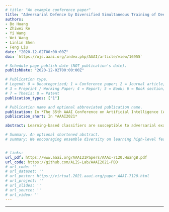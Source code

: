 ```yaml
---
# title: "An example conference paper"
title: "Adversarial Defence by Diversified Simultaneous Training of Deep Ensembles"
authors:
- Bo Huang
- Zhiwei Ke
- Yi Wang
- Wei Wang
- Linlin Shen
- Feng Liu
date: "2020-12-02T00:00:00Z"
doi: `https://ojs.aaai.org/index.php/AAAI/article/view/16955`

# Schedule page publish date (NOT publication's date).
publishDate: "2020-12-02T00:00:00Z"

# Publication type.
# Legend: 0 = Uncategorized; 1 = Conference paper; 2 = Journal article;
# 3 = Preprint / Working Paper; 4 = Report; 5 = Book; 6 = Book section;
# 7 = Thesis; 8 = Patent
publication_types: ["1"]

# Publication name and optional abbreviated publication name.
publication: In *The 35th AAAI Conference on Artificial Intelligence (AAAI 2021).*
publication_short: In *AAAI2021*

abstract: Learning-based classifiers are susceptible to adversarial examples. Existing defence methods are mostly devised on individual classifiers. Recent studies showed that it is viable to increase adversarial robustness by promoting diversity over an ensemble of models. In this paper, we propose adversarial defence by encouraging ensemble diversity on learning high-level feature representations and gradient dispersion in simultaneous training of deep ensemble networks. We perform extensive evaluations under white-box and blackbox attacks including transferred examples and adaptive attacks. Our approach achieves a significant gain of up to 52% in adversarial robustness, compared with the baseline and the state-of-the-art method on image benchmarks with complex data scenes. The proposed approach complements the defence paradigm of adversarial training, and can further boost the performance. The source code is available at https://github.com/ALIS-Lab/AAAI2021-PDD.

# Summary. An optional shortened abstract.
# summary: We encouraging ensemble diversity on learning high-level feature representations and gradient dispersion in simultaneous training of deep ensemble networks.


# links:
url_pdf: https://www.aaai.org/AAAI21Papers/AAAI-7120.HuangB.pdf
url_code: https://github.com/ALIS-Lab/AAAI2021-PDD
# url_code: ''
# url_dataset: ''
# url_poster: https://virtual.2021.aaai.org/paper_AAAI-7120.html
# url_project: ''
# url_slides: ''
# url_source: ''
# url_video: ''
---
```

---
